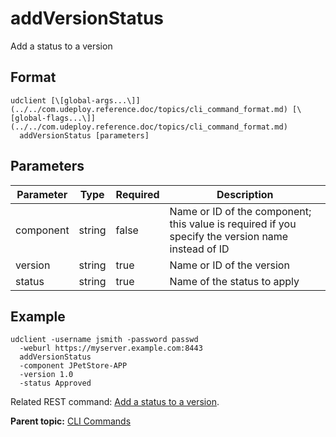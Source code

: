 # addVersionStatus

Add a status to a version

## Format

```
udclient [\[global-args...\]](../../com.udeploy.reference.doc/topics/cli_command_format.md) [\[global-flags...\]](../../com.udeploy.reference.doc/topics/cli_command_format.md)
  addVersionStatus [parameters]
```

## Parameters

|Parameter|Type|Required|Description|
|---------|----|--------|-----------|
|component|string|false|Name or ID of the component; this value is required if you specify the version name instead of ID|
|version|string|true|Name or ID of the version|
|status|string|true|Name of the status to apply|

## Example

```
udclient -username jsmith -password passwd 
  -weburl https://myserver.example.com:8443
  addVersionStatus
  -component JPetStore-APP
  -version 1.0
  -status Approved
```

Related REST command: [Add a status to a version](rest_cli_version_addstatus_put.md).

**Parent topic:** [CLI Commands](../../com.udeploy.reference.doc/topics/cli_commands.md)

